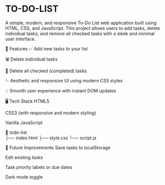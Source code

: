 # TO-DO-LIST
A simple, modern, and responsive To-Do List web application built using HTML, CSS, and JavaScript. This project allows users to add tasks, delete individual tasks, and remove all checked tasks with a sleek and minimal user interface.

🔧 Features
✅ Add new tasks to your list

🗑️ Delete individual tasks

🧹 Delete all checked (completed) tasks

✨ Aesthetic and responsive UI using modern CSS styles

💡 Smooth user experience with instant DOM updates


🖥️ Tech Stack
HTML5

CSS3 (with responsive and modern styling)

Vanilla JavaScript

📁 todo-list<br>
├── index.html
├── style.css
└── script.js


🧠 Future Improvements
Save tasks to localStorage

Edit existing tasks

Task priority labels or due dates

Dark mode toggle
